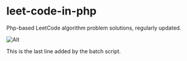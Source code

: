# leet-code-in-php
Php-based LeetCode algorithm problem solutions, regularly updated.


![Alt](https://repobeats.axiom.co/api/embed/9f698d3cdb218feb946714e458ac140a276b39a5.svg "Repobeats analytics image")


 

 
 
This is the last line added by the batch script. 
